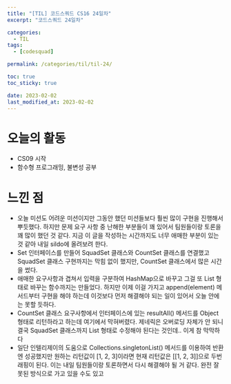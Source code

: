 ```yaml
---
title: "[TIL] 코드스쿼드 CS16 24일차"
excerpt: "코드스쿼드 24일차"

categories:
  - TIL
tags:
  - [codesquad]

permalink: /categories/til/til-24/

toc: true
toc_sticky: true

date: 2023-02-02
last_modified_at: 2023-02-02
---
```


# 오늘의 활동
- CS09 시작
- 함수형 프로그래밍, 불변성 공부

# 느낀 점
- 오늘 미션도 어려운 미션이지만 그동안 했던 미션들보다 훨씬 많이 구현을 진행해서 뿌듯했다. 하지만 문제 요구 사항 중 난해한 부분들이 꽤 있어서 팀원들이랑 토론을 꽤 많이 했던 것 같다. 지금 이 글을 작성하는 시간까지도 너무 애매한 부분이 있는 것 같아 내일 sildo에 올려보려 한다.
- Set 인터페이스를 만들어 SquadSet 클래스와 CountSet 클래스를 연결했고 SquadSet 클래스 구현까지는 막힘 없이 했지만, CountSet 클래스에서 많은 시간을 썼다.
- 애매한 요구사항과 겹쳐서 입력을 구분하여 HashMap으로 바꾸고 그걸 또 List 형태로 바꾸는 함수까지는 만들었다. 하지만 이제 이걸 가지고 append(element) 메서드부터 구현을 해야 하는데 이것보다 먼저 해결해야 되는 일이 있어서 오늘 안에는 못할 듯하다.
- CountSet 클래스 요구사항에서 인터페이스에 있는 resultAll() 메서드를 Object 형태로 리턴하라고 하는데 여기에서 막혀버렸다. 제네릭은 오버로딩 자체가 안 되니 결국 SquadSet 클래스까지 List<Object> 형태로 수정해야 된다는 것인데.. 이게 참 막막하다
- 일단 인텔리제이의 도움으로 Collections.singletonList() 메서드를 이용하여 반환엔 성공했지만 원하는 리턴값이 [1, 2, 3]이라면 현재 리턴값은 [[1, 2, 3]]으로 두번 래핑이 된다. 이는 내일 팀원들이랑 토론하면서 다시 해결해야 될 거 같다. 완전 잘못된 방식으로 가고 있을 수도 있고